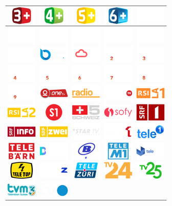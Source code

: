 | ![](https://raw.githubusercontent.com/RevGear/logo/master/Countries/CH/3Plus.png) | ![](https://raw.githubusercontent.com/RevGear/logo/master/Countries/CH/4Plus.png) | ![](https://raw.githubusercontent.com/RevGear/logo/master/Countries/CH/5Plus.png) | ![](https://raw.githubusercontent.com/RevGear/logo/master/Countries/CH/6Plus.png) | ![](https://raw.githubusercontent.com/RevGear/logo/master/Countries/CH/BlueAction.png) | 
|:---:|:---:|:---:|:---:|:---:| 
| ![](https://raw.githubusercontent.com/RevGear/logo/master/Countries/CH/BluePrime.png) | ![](https://raw.githubusercontent.com/RevGear/logo/master/Countries/CH/BlueSport1.png) | ![](https://raw.githubusercontent.com/RevGear/logo/master/Countries/CH/BlueSport2.png) | ![](https://raw.githubusercontent.com/RevGear/logo/master/Countries/CH/BlueStars.png) | ![](https://raw.githubusercontent.com/RevGear/logo/master/Countries/CH/BlueZoomD.png) | 
| ![](https://raw.githubusercontent.com/RevGear/logo/master/Countries/CH/LaTele.png) | ![](https://raw.githubusercontent.com/RevGear/logo/master/Countries/CH/LemanBleu.png) | ![](https://raw.githubusercontent.com/RevGear/logo/master/Countries/CH/Meteonews.png) | ![](https://raw.githubusercontent.com/RevGear/logo/master/Countries/CH/MySports2.png) | ![](https://raw.githubusercontent.com/RevGear/logo/master/Countries/CH/MySports3.png) | 
| ![](https://raw.githubusercontent.com/RevGear/logo/master/Countries/CH/MySports4.png) | ![](https://raw.githubusercontent.com/RevGear/logo/master/Countries/CH/MySports5.png) | ![](https://raw.githubusercontent.com/RevGear/logo/master/Countries/CH/MySports6.png) | ![](https://raw.githubusercontent.com/RevGear/logo/master/Countries/CH/MySports7.png) | ![](https://raw.githubusercontent.com/RevGear/logo/master/Countries/CH/MySports8.png) | 
| ![](https://raw.githubusercontent.com/RevGear/logo/master/Countries/CH/MySports9.png) | ![](https://raw.githubusercontent.com/RevGear/logo/master/Countries/CH/OneTV.png) | ![](https://raw.githubusercontent.com/RevGear/logo/master/Countries/CH/Radio3i.png) | ![](https://raw.githubusercontent.com/RevGear/logo/master/Countries/CH/RougeTV.png) | ![](https://raw.githubusercontent.com/RevGear/logo/master/Countries/CH/RSILa1.png) | 
| ![](https://raw.githubusercontent.com/RevGear/logo/master/Countries/CH/RSILa2.png) | ![](https://raw.githubusercontent.com/RevGear/logo/master/Countries/CH/S1.png) | ![](https://raw.githubusercontent.com/RevGear/logo/master/Countries/CH/Schweiz5.png) | ![](https://raw.githubusercontent.com/RevGear/logo/master/Countries/CH/SofyTV.png) | ![](https://raw.githubusercontent.com/RevGear/logo/master/Countries/CH/SRF1.png) | 
| ![](https://raw.githubusercontent.com/RevGear/logo/master/Countries/CH/SRFInfo.png) | ![](https://raw.githubusercontent.com/RevGear/logo/master/Countries/CH/SRFzwei.png) | ![](https://raw.githubusercontent.com/RevGear/logo/master/Countries/CH/StarTV.png) | ![](https://raw.githubusercontent.com/RevGear/logo/master/Countries/CH/Swiss1.png) | ![](https://raw.githubusercontent.com/RevGear/logo/master/Countries/CH/Tele1.png) | 
| ![](https://raw.githubusercontent.com/RevGear/logo/master/Countries/CH/TeleBarn.png) | ![](https://raw.githubusercontent.com/RevGear/logo/master/Countries/CH/Telebasel.png) | ![](https://raw.githubusercontent.com/RevGear/logo/master/Countries/CH/TeleBielingue.png) | ![](https://raw.githubusercontent.com/RevGear/logo/master/Countries/CH/TeleM1.png) | ![](https://raw.githubusercontent.com/RevGear/logo/master/Countries/CH/TeleTicino.png) | 
| ![](https://raw.githubusercontent.com/RevGear/logo/master/Countries/CH/TeleTop.png) | ![](https://raw.githubusercontent.com/RevGear/logo/master/Countries/CH/TeleZ.png) | ![](https://raw.githubusercontent.com/RevGear/logo/master/Countries/CH/TeleZuri.png) | ![](https://raw.githubusercontent.com/RevGear/logo/master/Countries/CH/TV24.png) | ![](https://raw.githubusercontent.com/RevGear/logo/master/Countries/CH/TV25.png) | 
| ![](https://raw.githubusercontent.com/RevGear/logo/master/Countries/CH/TVM3.png) | ![](https://raw.githubusercontent.com/RevGear/logo/master/Countries/CH/TVO.png)  | 

